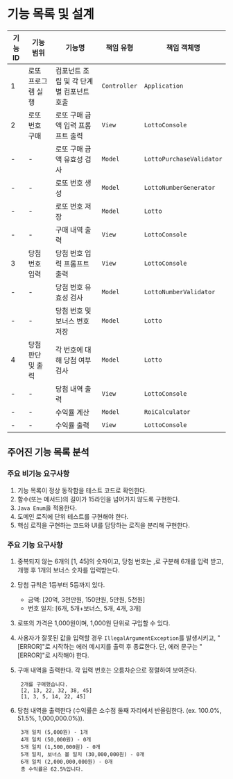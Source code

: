 # 기능 목록 및 설계

| 기능ID | 기능 범위          | 기능명                                    | 책임 유형    | 책임 객체명              |
| ------ | ------------------ | --------------------------------------- | ------------ | ------------------------ |
| 1      | 로또 프로그램 실행 | 컴포넌트 조립 및 각 단계 별 컴포넌트 호출    | `Controller` | `Application`  |
| 2      | 로또 번호 구매     | 로또 구매 금액 입력 프롬프트 출력            | `View`       | `LottoConsole` |
| -      | -                  | 로또 구매 금액 유효성 검사                 | `Model`      | `LottoPurchaseValidator` |
| -      | -                  | 로또 번호 생성                            | `Model`      | `LottoNumberGenerator`   |
| -      | -                  | 로또 번호 저장                            | `Model`      | `Lotto`                  |
| -      | -                  | 구매 내역 출력                            | `View`       | `LottoConsole`           |
| 3      | 당첨 번호 입력     | 당첨 번호 입력 프롬프트 출력                | `View`       | `LottoConsole` |
| -      | -                  | 당첨 번호 유효성 검사                      | `Model`      | `LottoNumberValidator`   |
| -      | -                  | 당첨 번호 및 보너스 번호 저장              | `Model`      | `Lotto`                  |
| 4      | 당첨 판단 및 출력  | 각 번호에 대해 당첨 여부 검사                | `Model`      | `Lotto`                  |
| -      | -                  | 당첨 내역 출력                            | `View`       | `LottoConsole`           |
| -      | -                  | 수익률 계산                               | `Model`      | `RoiCalculator`          |
| -      | -                  | 수익률 출력                               | `View`       | `LottoConsole`           |

## 주어진 기능 목록 분석

### 주요 비기능 요구사항

1. 기능 목록이 정상 동작함을 테스트 코드로 확인한다.
2. 함수(또는 메서드)의 길이가 15라인을 넘어가지 않도록 구현한다.
3. `Java Enum`을 적용한다.
4. 도메인 로직에 단위 테스트를 구현해야 한다.
5. 핵심 로직을 구현하는 코드와 UI를 담당하는 로직을 분리해 구현한다.

### 주요 기능 요구사항

1. 중복되지 않는 6개의 [1, 45]의 숫자이고, 당첨 번호는 ,로 구분해 6개를 입력 받고, 개행 후 1개의 보너스 숫자를 입력받는다.
2. 당첨 규칙은 1등부터 5등까지 있다.
   - 금액: [20억, 3천만원, 150만원, 5만원, 5천원]
   - 번호 일치: [6개, 5개+보너스, 5개, 4개, 3개]
3. 로또의 가격은 1,000원이며, 1,000원 단위로 구입할 수 있다.
4. 사용자가 잘못된 값을 입력할 경우 `IllegalArgumentException`를 발생시키고, "[ERROR]"로 시작하는 에러 메시지를 출력 후 종료한다. 단, 에러 문구는 "[ERROR]"로 시작해야 한다.
5. 구매 내역을 출력한다. 각 입력 번호는 오름차순으로 정렬하여 보여준다.

   ```text
    2개를 구매했습니다.
    [2, 13, 22, 32, 38, 45]
    [1, 3, 5, 14, 22, 45]
   ```

6. 당첨 내역을 출력한다 (수익률은 소수점 둘째 자리에서 반올림한다. (ex. 100.0%, 51.5%, 1,000,000.0%)).

   ```text
    3개 일치 (5,000원) - 1개
    4개 일치 (50,000원) - 0개
    5개 일치 (1,500,000원) - 0개
    5개 일치, 보너스 볼 일치 (30,000,000원) - 0개
    6개 일치 (2,000,000,000원) - 0개
    총 수익률은 62.5%입니다.
   ```
